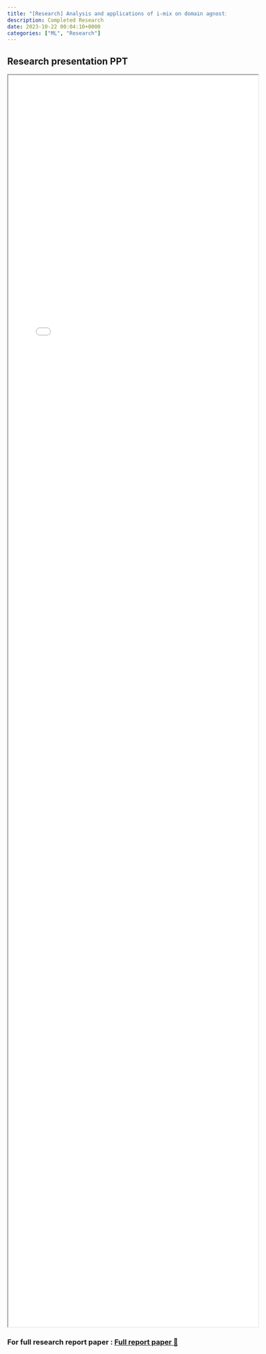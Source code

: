 ```yaml
---
title: "[Research] Analysis and applications of i-mix on domain agnostic environment" 
description: Completed Research
date: 2023-10-22 00:04:10+0000
categories: ["ML", "Research"]
---
```



## Research presentation PPT 

<iframe src= ppt.pdf#toolbar=0&navpanes=0 style="display:block; width:60vw; height: 72vh"></iframe>


### **For full research report paper : [Full report paper 📄](./Analysis_and_applications_of_i-mix_on_domain_agnostic_environment_(Research).pdf)**
